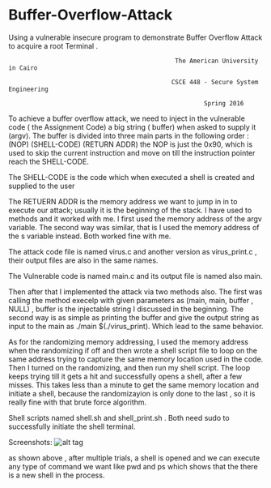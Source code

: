 # Buffer-Overflow-Attack
Using a vulnerable insecure program to demonstrate Buffer Overflow Attack to acquire a root Terminal .

 

                                                  The American University in Cairo
                                                   
                                                 CSCE 448 - Secure System Engineering
                                                   
                                                          Spring 2016
                                                     
 


To achieve a buffer overflow attack, we need to inject in the vulnerable code ( the Assignment Code) a big string ( buffer) when asked to supply it (argv).
The buffer is divided into three main parts in the following order :
 (NOP) (SHELL-CODE) (RETURN ADDR)
the NOP is just the 0x90, which is used to skip the current instruction and move on till the instruction pointer reach the SHELL-CODE.

The SHELL-CODE is the code which when executed a shell is created and supplied to the user

The RETUERN ADDR is the memory address we want to jump in in to execute our attack; usually it is the beginning of the stack. I have used to methods and it worked with me. I first used the memory address of the argv variable. The second way was similar, that is I used the memory address of the s variable instead. Both worked fine with  me.

The attack code file is named virus.c and another version as virus_print.c , their output files are also in the same names.

The Vulnerable code is named main.c and its output file is named also main.

Then after that I implemented the attack via two methods also. The first was calling the method execelp  with given parameters as (main, main, buffer , NULL) ,  buffer is the injectable string I discussed in the beginning. The second way is as simple as printing the buffer and give the output string as input to the main as ./main $(./virus_print). Which lead to the same behavior.

As for the randomizing memory addressing, I used the memory address when the randomizing if off and then wrote a shell script file to loop on the same address trying to capture the same memory location used in the code. Then I turned on the randomizing, and then run my shell script. The loop keeps trying till it gets a hit and successfully opens a shell, after a few misses. This takes less than a minute to get the same memory location and initiate a shell, because the randomizayion is only done to the last  , so it is really fine with that brute force algorithm. 

Shell scripts named shell.sh and shell_print.sh . Both need sudo to successfully initiate the shell terminal.

Screenshots:
![alt tag]()

as shown above , after multiple trials, a shell is opened and we can execute any type of command we want like pwd and ps which shows that the there is a new shell in the process.
